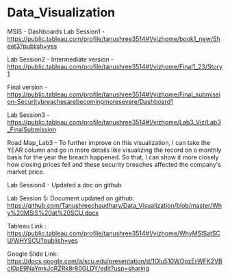 # Data_Visualization
MSIS - Dashboards
Lab Session1 - https://public.tableau.com/profile/tanushree3514#!/vizhome/book1_new/Sheet3?publish=yes

Lab Session2 - Intermediate version - https://public.tableau.com/profile/tanushree3514#!/vizhome/Final1_23/Story1

Final version - https://public.tableau.com/profile/tanushree3514#!/vizhome/Final_submission-Securitybreachesarebecomingmoresevere/Dashboard1

Lab Session3  - https://public.tableau.com/profile/tanushree3514#!/vizhome/Lab3_Viz/Lab3_FinalSubmission

Road Map_Lab3 - To further improve on this visualization, I can take the YEAR column and go in more details like visualizing the record on                 a monthly basis for the year the breach happened. So that, I can show it more closely how closing prices fell and                         these security breaches affected the company's market price.

Lab Session4 - Updated a doc on github 

Lab Session 5: Document updated on github: https://github.com/Tanushreechaudhary/Data_Visualization/blob/master/Why%20MSIS%20at%20SCU.docx

Tableau Link : https://public.tableau.com/profile/tanushree3514#!/vizhome/WhyMSISatSCU/WHYSCU?publish=yes

Google Slide Link: https://docs.google.com/a/scu.edu/presentation/d/1Olu510WOpzErWFK2VBcI0pE9NaYmkJoRZRk8r80GLDY/edit?usp=sharing
               

